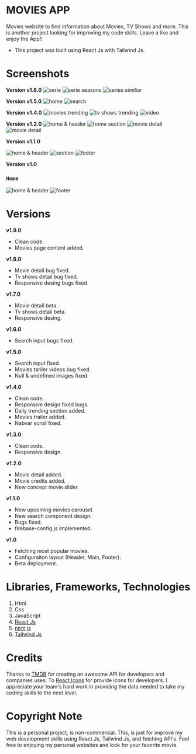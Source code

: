 # MOVIES APP

Movies website to find information about Movies, TV Shows and more. This is another project looking for improving my code skills. Leave a like and enjoy the App!!

* This project was built using React Js with Tailwind Js.

# Screenshots

**Version v1.8.0**
<img src="src/assets/imagesApp/v1.8.0_serie.PNG" alt="serie" />
<img src="src/assets/imagesApp/v1.8.0_serie_seasons.PNG" alt="serie seasons" />
<img src="src/assets/imagesApp/v1.8.0_serie_similar.PNG" alt="series similiar" />

**Version v1.5.0**
<img src="src/assets/imagesApp/v1.5.0_home.PNG" alt="home" />
<img src="src/assets/imagesApp/v1.5.0_search.PNG" alt="search" />

**Version v1.4.0**
<img src="src/assets/imagesApp/v1.4_trending.PNG" alt="movies trending" />
<img src="src/assets/imagesApp/v1.4_trending_tv.PNG" alt="tv shows trending" />
<img src="src/assets/imagesApp/v1.4_video.PNG" alt="video" />

**Version v1.2.0**
<img src="src/assets/imagesApp/v1.2_one.PNG" alt="home & header" />
<img src="src/assets/imagesApp/v1.2_second.PNG" alt="home section" />
<img src="src/assets/imagesApp/v1.2_movie_detail.PNG" alt="movie detail" />
<img src="src/assets/imagesApp/v1.2_movie_detail_section.PNG" alt="movie detail" />

**Version v1.1.0**

<img src="src/assets/imagesApp/v1.1_one.PNG" alt="home & header" />
<img src="src/assets/imagesApp/v1.1_second.PNG" alt="section" />
<img src="src/assets/imagesApp/v1.1_three.PNG" alt="footer" />

**Version v1.0**
### `Home`
<img src="src/assets/imagesApp/v1.0_home.PNG" alt="home & header" />
<img src="src/assets/imagesApp/v1.0_footer.PNG" alt="footer" />


# Versions

**v1.9.0**
* Clean code.
* Movies page content added.

**v1.8.0**
* Movie detail bug fixed.
* Tv shows detail bug fixed.
* Responsive desing bugs fixed.

**v1.7.0**
* Movie detail beta.
* Tv shows detail beta.
* Responsive desing.

**v1.6.0**
* Search input bugs fixed.

**v1.5.0**
* Search input fixed.
* Movies tariler videos bug fixed.
* Null & undefined images fixed.

**v1.4.0**
* Clean code.
* Responsive design fixed bugs.
* Daily trending section added.
* Movies trailer added.
* Nabvar scroll fixed.

**v1.3.0**
* Clean code.
* Responsive design.

**v1.2.0**
* Movie detail added.
* Movie credits added.
* New concept movie slider.

**v1.1.0**
* New upcoming movies carousel.
* New search component design.
* Bugs fixed.
* firebase-config.js implemented.

**v1.0**
* Fetching most popular movies.
* Configuraiton layout (Header, Main, Footer).
* Beta deployment.

# Libraries, Frameworks, Technologies

1. Html
2. Css
3. JavaScript
4. [React Js](https://es.reactjs.org/)
5. [npm js](https://www.npmjs.com/)
6. [Tailwind Js](https://tailwindcss.com/)


# Credits 
Thanks to [TMDB](https://www.themoviedb.org/) for creating an awesome API for developers and companies uses. To [React Icons](https://react-icons.github.io/react-icons/search?q=search) for provide icons for developers. I appreciate your team's hard work in providing the data needed to take my coding skills to the next level.

# Copyright Note
This is a personal project, is non-commercial. This, is just for improve my web development skills using React Js, Tailwind Js, and fetching API's. Feel free to enjoying my personal websites and look for your favorite movie.